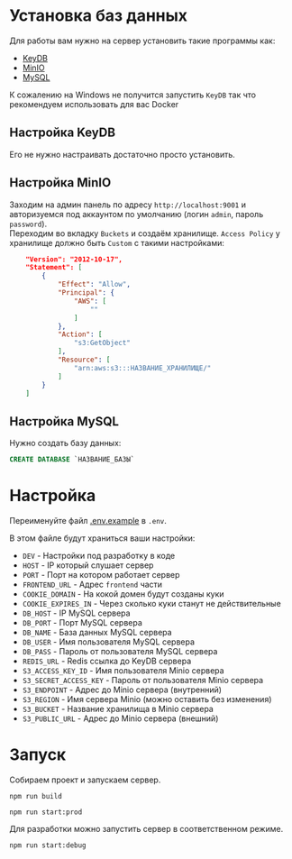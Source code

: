 # Установка баз данных

Для работы вам нужно на сервер установить такие программы как:

- [KeyDB](https://docs.keydb.dev)
- [MinIO](https://min.io/)
- [MySQL](https://www.mysql.com/)

К сожалению на Windows не получится запустить `KeyDB` так что рекомендуем использовать для ваc Docker

## Настройка KeyDB 

Его не нужно настраивать достаточно просто установить.

## Настройка MinIO

Заходим на админ панель по адресу `http://localhost:9001` и авторизуемся под аккаунтом по умолчанию (логин `admin`, пароль `password`).  
Переходим во вкладку `Buckets` и создаём хранилище. `Access Policy` у хранилище должно быть `Custom` с такими настройками:
```json
    "Version": "2012-10-17",
    "Statement": [
        {
            "Effect": "Allow",
            "Principal": {
                "AWS": [
                    ""
                ]
            },
            "Action": [
                "s3:GetObject"
            ],
            "Resource": [
                "arn:aws:s3:::НАЗВАНИЕ_ХРАНИЛИЩЕ/"
            ]
        }
    ]
```

## Настройка MySQL 

Нужно создать базу данных:
```sql
CREATE DATABASE `НАЗВАНИЕ_БАЗЫ`
```

# Настройка

Переименуйте файл [.env.example](https://github.com/AuroraTeam/EasyCabinet/blob/master/packages/backend/.env.example) в `.env`.  

В этом файле будут храниться ваши настройки:

- `DEV` - Настройки под разработку в коде
- `HOST` - IP который слушает сервер
- `PORT` - Порт на котором работает сервер
- `FRONTEND_URL` - Адрес `frontend` части
- `COOKIE_DOMAIN` - На кокой домен будут созданы куки
- `COOKIE_EXPIRES_IN` - Через сколько куки станут не действительные
- `DB_HOST` - IP MySQL сервера
- `DB_PORT` - Порт MySQL сервера
- `DB_NAME` - База данных MySQL сервера
- `DB_USER` - Имя пользователя MySQL сервера
- `DB_PASS` - Пароль от пользователя MySQL сервера
- `REDIS_URL` - Redis ссылка до KeyDB сервера
- `S3_ACCESS_KEY_ID` - Имя пользователя Minio сервера
- `S3_SECRET_ACCESS_KEY` - Пароль от пользователя Minio сервера
- `S3_ENDPOINT` - Адрес до Minio сервера (внутренний)
- `S3_REGION` - Имя сервера Minio (можно оставить без изменения)
- `S3_BUCKET` - Название хранилища в Minio сервера
- `S3_PUBLIC_URL` - Адрес до Minio сервера (внешний)

# Запуск 

Собираем проект и запускаем сервер.
```
npm run build

npm run start:prod
```

Для разработки можно запустить сервер в соответственном режиме.

```
npm run start:debug
```

